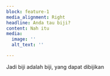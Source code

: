 ```yaml
---
block: feature-1
media_alignment: Right
headline: Anda tau biji?
content: Nah itu
media:
  image: ''
  alt_text: ''

---
```

Jadi biji adalah biji, yang dapat dibijikan